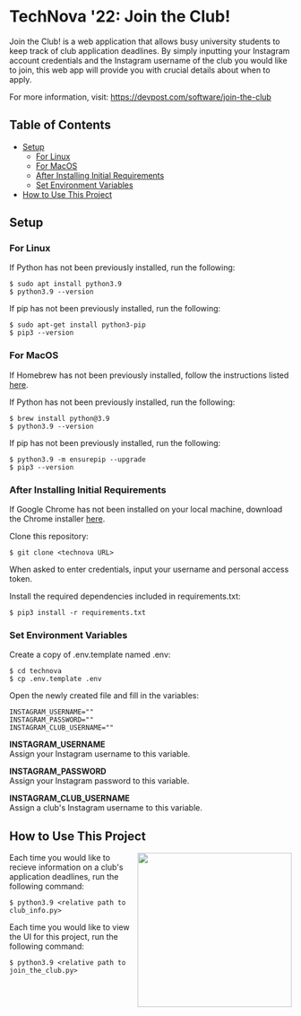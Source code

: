 # TechNova '22: Join the Club!
Join the Club! is a web application that allows busy university students to keep track of club application deadlines. By simply inputting your Instagram account credentials and the Instagram username of the club you would like to join, this web app will provide you with crucial details about when to apply.

For more information, visit: https://devpost.com/software/join-the-club

## Table of Contents
* [Setup](#setup)
  * [For Linux](#for-linux)
  * [For MacOS](#for-macos)
  * [After Installing Initial Requirements](#after-installing-initial-requirements)
  * [Set Environment Variables](#set-environment-variables)
* [How to Use This Project](#how-to-use-this-project)

## Setup 
### For Linux
If Python has not been previously installed, run the following:
```
$ sudo apt install python3.9
$ python3.9 --version
```
If pip has not been previously installed, run the following:
```
$ sudo apt-get install python3-pip 
$ pip3 --version
```

### For MacOS
If Homebrew has not been previously installed, follow the instructions listed [here](https://brew.sh/).

If Python has not been previously installed, run the following:
```
$ brew install python@3.9
$ python3.9 --version
```
If pip has not been previously installed, run the following:
```
$ python3.9 -m ensurepip --upgrade
$ pip3 --version
```

### After Installing Initial Requirements
If Google Chrome has not been installed on your local machine, download the Chrome installer [here](https://www.google.com/intl/en_ca/chrome/).

Clone this repository:
```
$ git clone <technova URL>
``` 
When asked to enter credentials, input your username and personal access token.

Install the required dependencies included in requirements.txt:
```
$ pip3 install -r requirements.txt
```

### Set Environment Variables
Create a copy of .env.template named .env:
```
$ cd technova
$ cp .env.template .env
``` 
Open the newly created file and fill in the variables:
```
INSTAGRAM_USERNAME=""
INSTAGRAM_PASSWORD=""
INSTAGRAM_CLUB_USERNAME=""
``` 
**INSTAGRAM_USERNAME**\
Assign your Instagram username to this variable. 

**INSTAGRAM_PASSWORD**\
Assign your Instagram password to this variable. 

**INSTAGRAM_CLUB_USERNAME**\
Assign a club's Instagram username to this variable. 

## How to Use This Project
<img align="right" width="275" src="https://github.com/miaisakovic/technova/blob/main/images/icon.png">

Each time you would like to recieve information on a club's application deadlines, run the following command:
```
$ python3.9 <relative path to club_info.py>
```

Each time you would like to view the UI for this project, run the following command:
```
$ python3.9 <relative path to join_the_club.py>
```
